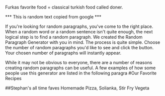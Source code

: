 
Furkas favorite food = classical turkish food called doner.

***  This is random  text copied from google ***


If you're looking for random paragraphs, you've come to the right place. When a random word or a random sentence isn't quite enough, the next logical step is to find a random paragraph. We created the Random Paragraph Generator with you in mind. The process is quite simple. Choose the number of random paragraphs you'd like to see and click the button. Your chosen number of paragraphs will instantly appear.

While it may not be obvious to everyone, there are a number of reasons creating random paragraphs can be useful. A few examples of how some people use this generator are listed in the following paragra
#Our Favorite Recipes

##Stephan's all time faves
Homemade Pizza, Solianka, Stir Fry Vegeta
